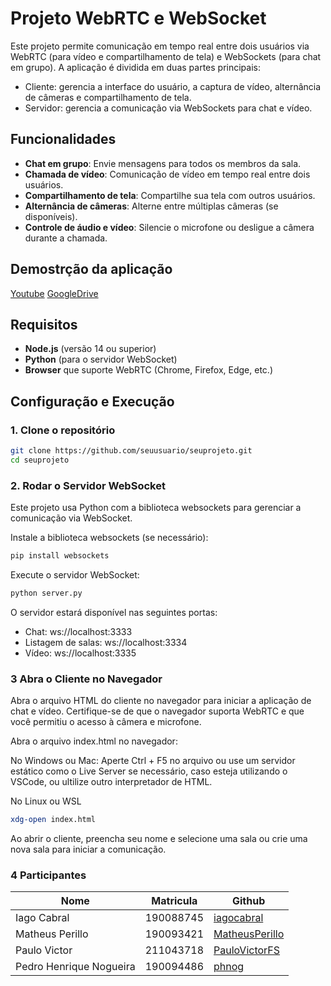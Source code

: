 # Projeto WebRTC e WebSocket

Este projeto permite comunicação em tempo real entre dois usuários via WebRTC (para vídeo e compartilhamento de tela) e WebSockets (para chat em grupo). A aplicação é dividida em duas partes principais:
- Cliente: gerencia a interface do usuário, a captura de vídeo, alternância de câmeras e compartilhamento de tela.
- Servidor: gerencia a comunicação via WebSockets para chat e vídeo.

## Funcionalidades
- **Chat em grupo**: Envie mensagens para todos os membros da sala.
- **Chamada de vídeo**: Comunicação de vídeo em tempo real entre dois usuários.
- **Compartilhamento de tela**: Compartilhe sua tela com outros usuários.
- **Alternância de câmeras**: Alterne entre múltiplas câmeras (se disponíveis).
- **Controle de áudio e vídeo**: Silencie o microfone ou desligue a câmera durante a chamada.

## Demostrção da aplicação 
[Youtube](https://youtu.be/7cLSSfWBGHA)
[GoogleDrive](https://drive.google.com/drive/folders/1rZlOLwlRr9bbd1CxPubnz81eIugvuflO?usp=sharing)

## Requisitos

- **Node.js** (versão 14 ou superior)
- **Python** (para o servidor WebSocket)
- **Browser** que suporte WebRTC (Chrome, Firefox, Edge, etc.)

## Configuração e Execução

### 1. Clone o repositório

```bash
git clone https://github.com/seuusuario/seuprojeto.git
cd seuprojeto
```

### 2. Rodar o Servidor WebSocket

Este projeto usa Python com a biblioteca websockets para gerenciar a comunicação via WebSocket.

Instale a biblioteca websockets (se necessário):

```bash
pip install websockets
```
Execute o servidor WebSocket:
```bash
python server.py
```

O servidor estará disponível nas seguintes portas:
- Chat: ws://localhost:3333
- Listagem de salas: ws://localhost:3334
- Vídeo: ws://localhost:3335

### 3 Abra o Cliente no Navegador
Abra o arquivo HTML do cliente no navegador para iniciar a aplicação de chat e vídeo. Certifique-se de que o navegador suporta WebRTC e que você permitiu o acesso à câmera e microfone.

Abra o arquivo index.html no navegador:

No Windows ou Mac:
Aperte Ctrl + F5 no arquivo ou use um servidor estático como o Live Server se necessário, caso esteja utilizando o VSCode, ou ultilize outro interpretador de HTML.

No Linux ou WSL
```bash
xdg-open index.html
```
Ao abrir o cliente, preencha seu nome e selecione uma sala ou crie uma nova sala para iniciar a comunicação.


### 4 Participantes



| Nome            | Matricula | Github |
| --------------- | --------- | ------ |
| Iago Cabral     | 190088745      | [iagocabral](https://github.com/iagocabral)   |
| Matheus Perillo |      190093421     |  [MatheusPerillo](https://github.com/MatheusPerillo)      |
| Paulo Victor    |    211043718       |     [PauloVictorFS](https://github.com/PauloVictorFS)   |
| Pedro Henrique Nogueira                |     190094486      |    [phnog](https://github.com/phnog)    |
